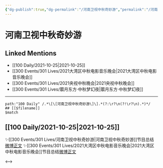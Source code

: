 ```yaml
---
{"dg-publish":true,"dg-permalink":"/河南卫视中秋奇妙游","permalink":"/河南卫视中秋奇妙游/","created":"2022-12-23T11:52:20.000+08:00","updated":"2023-02-26T00:50:23.000+08:00"}
---
```


# 河南卫视中秋奇妙游

## Linked Mentions
- [[100 Daily/2021-10-25\|2021-10-25]]
- [[300 Events/301 Lives/2021大湾区中秋电影音乐晚会\|2021大湾区中秋电影音乐晚会]]
- [[300 Events/301 Lives/2021央视中秋晚会\|2021央视中秋晚会]]
- [[300 Events/301 Lives/朤月东方·中秋梦幻夜\|朤月东方·中秋梦幻夜]]


---

```expander
path:"100 Daily" /.*\[\[河南卫视中秋奇妙游\]\].*(?:\r?\n(?!\r?\n).*)*/
## [[$filename]]
$match
```
## [[100 Daily/2021-10-25\|2021-10-25]]
✨[[300 Events/301 Lives/河南卫视中秋奇妙游\|河南卫视中秋奇妙游]]节目总结[微博正文](https://m.weibo.cn/6466290670/4696176672899979)
✨[[300 Events/301 Lives/2021大湾区中秋电影音乐晚会\|2021大湾区中秋电影音乐晚会]]节目总结[微博正文](https://m.weibo.cn/6466290670/4696176702786056)

<-->